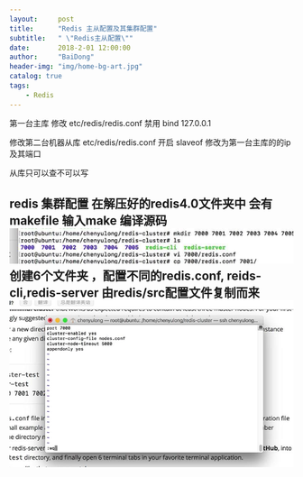 ```yaml
---
layout:     post
title:      "Redis 主从配置及其集群配置"
subtitle:   " \"Redis主从配置\""
date:       2018-2-01 12:00:00
author:     "BaiDong"
header-img: "img/home-bg-art.jpg"
catalog: true
tags:
    - Redis
---
```

第一台主库 修改 etc/redis/redis.conf  禁用 bind 127.0.0.1

修改第二台机器从库    etc/redis/redis.conf   开启 slaveof  修改为第一台主库的的ip 及其端口

从库只可以查不可以写

redis 集群配置
在解压好的redis4.0文件夹中 会有makefile   输入make 编译源码
![avatar](img/1.jpg)
创建6个文件夹 ，配置不同的redis.conf, reids-cli,redis-server 由redis/src配置文件复制而来
![avatar](img/2.jpg)
---


